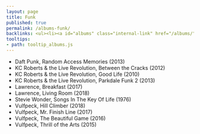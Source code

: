 ```yaml
---
layout: page
title: Funk
published: true
permalink: /albums-funk/
backlinks: <ul><li><a id="albums" class="internal-link" href="/albums/">Albums</a></li></ul>
tooltips: 
- path: tooltip_albums.js
---
```


* Daft Punk, Random Access Memories (2013)
* KC Roberts & the Live Revolution, Between the Cracks (2012)
* KC Roberts & the Live Revolution, Good Life (2010)
* KC Roberts & the Live Revolution, Parkdale Funk 2 (2013)
* Lawrence, Breakfast (2017)
* Lawrence, Living Room (2018)
* Stevie Wonder, Songs In The Key Of Life (1976)
* Vulfpeck, Hill Climber (2018)
* Vulfpeck, Mr. Finish Line (2017)
* Vulfpeck, The Beautiful Game (2016)
* Vulfpeck, Thrill of the Arts (2015)
